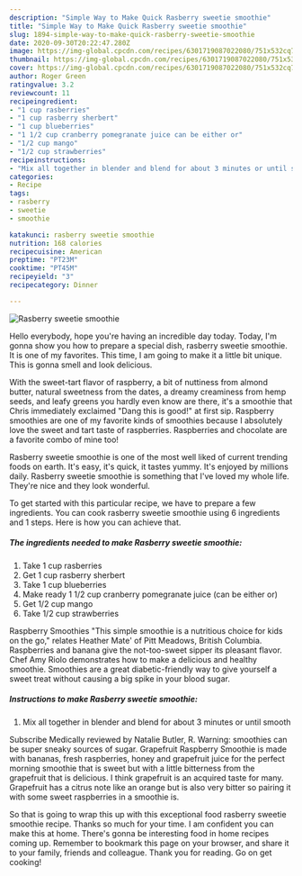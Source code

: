 ```yaml
---
description: "Simple Way to Make Quick Rasberry sweetie smoothie"
title: "Simple Way to Make Quick Rasberry sweetie smoothie"
slug: 1894-simple-way-to-make-quick-rasberry-sweetie-smoothie
date: 2020-09-30T20:22:47.280Z
image: https://img-global.cpcdn.com/recipes/6301719087022080/751x532cq70/rasberry-sweetie-smoothie-recipe-main-photo.jpg
thumbnail: https://img-global.cpcdn.com/recipes/6301719087022080/751x532cq70/rasberry-sweetie-smoothie-recipe-main-photo.jpg
cover: https://img-global.cpcdn.com/recipes/6301719087022080/751x532cq70/rasberry-sweetie-smoothie-recipe-main-photo.jpg
author: Roger Green
ratingvalue: 3.2
reviewcount: 11
recipeingredient:
- "1 cup rasberries"
- "1 cup rasberry sherbert"
- "1 cup blueberries"
- "1 1/2 cup cranberry pomegranate juice can be either or"
- "1/2 cup mango"
- "1/2 cup strawberries"
recipeinstructions:
- "Mix all together in blender and blend for about 3 minutes or until smooth"
categories:
- Recipe
tags:
- rasberry
- sweetie
- smoothie

katakunci: rasberry sweetie smoothie 
nutrition: 168 calories
recipecuisine: American
preptime: "PT23M"
cooktime: "PT45M"
recipeyield: "3"
recipecategory: Dinner

---
```



![Rasberry sweetie smoothie](https://img-global.cpcdn.com/recipes/6301719087022080/751x532cq70/rasberry-sweetie-smoothie-recipe-main-photo.jpg)

Hello everybody, hope you're having an incredible day today. Today, I'm gonna show you how to prepare a special dish, rasberry sweetie smoothie. It is one of my favorites. This time, I am going to make it a little bit unique. This is gonna smell and look delicious.

With the sweet-tart flavor of raspberry, a bit of nuttiness from almond butter, natural sweetness from the dates, a dreamy creaminess from hemp seeds, and leafy greens you hardly even know are there, it&#39;s a smoothie that Chris immediately exclaimed &#34;Dang this is good!&#34; at first sip. Raspberry smoothies are one of my favorite kinds of smoothies because I absolutely love the sweet and tart taste of raspberries. Raspberries and chocolate are a favorite combo of mine too!

Rasberry sweetie smoothie is one of the most well liked of current trending foods on earth. It's easy, it's quick, it tastes yummy. It's enjoyed by millions daily. Rasberry sweetie smoothie is something that I've loved my whole life. They're nice and they look wonderful.


To get started with this particular recipe, we have to prepare a few ingredients. You can cook rasberry sweetie smoothie using 6 ingredients and 1 steps. Here is how you can achieve that.

<!--inarticleads1-->

##### The ingredients needed to make Rasberry sweetie smoothie:

1. Take 1 cup rasberries
1. Get 1 cup rasberry sherbert
1. Take 1 cup blueberries
1. Make ready 1 1/2 cup cranberry pomegranate juice (can be either or)
1. Get 1/2 cup mango
1. Take 1/2 cup strawberries


Raspberry Smoothies &#34;This simple smoothie is a nutritious choice for kids on the go,&#34; relates Heather Mate&#39; of Pitt Meadows, British Columbia. Raspberries and banana give the not-too-sweet sipper its pleasant flavor. Chef Amy Riolo demonstrates how to make a delicious and healthy smoothie. Smoothies are a great diabetic-friendly way to give yourself a sweet treat without causing a big spike in your blood sugar. 

<!--inarticleads2-->

##### Instructions to make Rasberry sweetie smoothie:

1. Mix all together in blender and blend for about 3 minutes or until smooth


Subscribe Medically reviewed by Natalie Butler, R. Warning: smoothies can be super sneaky sources of sugar. Grapefruit Raspberry Smoothie is made with bananas, fresh raspberries, honey and grapefruit juice for the perfect morning smoothie that is sweet but with a little bitterness from the grapefruit that is delicious. I think grapefruit is an acquired taste for many. Grapefruit has a citrus note like an orange but is also very bitter so pairing it with some sweet raspberries in a smoothie is. 

So that is going to wrap this up with this exceptional food rasberry sweetie smoothie recipe. Thanks so much for your time. I am confident you can make this at home. There's gonna be interesting food in home recipes coming up. Remember to bookmark this page on your browser, and share it to your family, friends and colleague. Thank you for reading. Go on get cooking!
